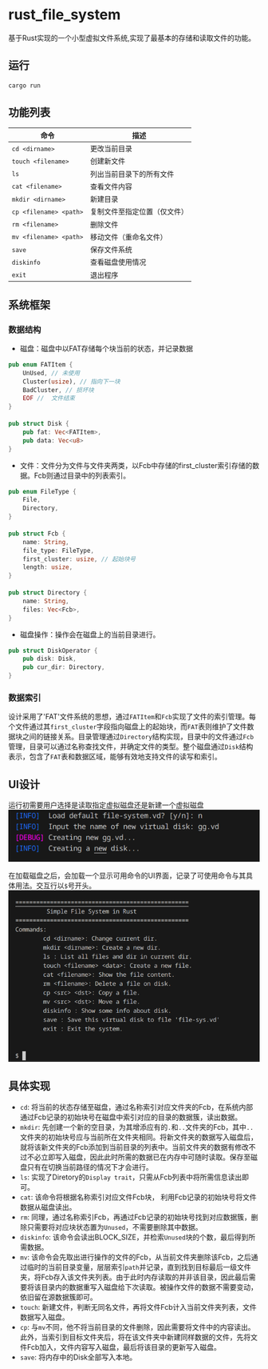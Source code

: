 # rust_file_system

基于Rust实现的一个小型虚拟文件系统,实现了最基本的存储和读取文件的功能。

## 运行

```sh
cargo run
```

## 功能列表

| 命令                          | 描述                     |
|-------------------------------|--------------------------|
| `cd <dirname>`                | 更改当前目录             |
| `touch <filename>`            | 创建新文件                 |
| `ls`                          | 列出当前目录下的所有文件 |
| `cat <filename>`              | 查看文件内容             |
| `mkdir <dirname>`             | 新建目录                 |
| `cp <filename> <path>`        | 复制文件至指定位置（仅文件）          |
| `rm <filename>`               | 删除文件                 |
| `mv <filename> <path>`        | 移动文件（重命名文件）      |
| `save`                        | 保存文件系统             |
| `diskinfo`                    | 查看磁盘使用情况         |
| `exit`                        | 退出程序                 |

## 系统框架

### 数据结构

- 磁盘：磁盘中以FAT存储每个块当前的状态，并记录数据

```rust
pub enum FATItem {
    UnUsed, // 未使用
    Cluster(usize), // 指向下一块
    BadCluster, // 损坏块
    EOF //  文件结束
}

pub struct Disk {
    pub fat: Vec<FATItem>,
    pub data: Vec<u8>
}
```

- 文件：文件分为文件与文件夹两类，以Fcb中存储的first_cluster索引存储的数据。Fcb则通过目录中的列表索引。

```rust
pub enum FileType {
    File,
    Directory,
}

pub struct Fcb {
    name: String,
    file_type: FileType,
    first_cluster: usize, // 起始块号
    length: usize,
}

pub struct Directory {
    name: String,
    files: Vec<Fcb>,
}
```

- 磁盘操作：操作会在磁盘上的当前目录进行。

```rust
pub struct DiskOperator {
    pub disk: Disk,
    pub cur_dir: Directory,
}
```

### 数据索引

设计采用了'FAT'文件系统的思想，通过`FATItem`和`Fcb`实现了文件的索引管理。每个文件通过其`first_cluster`字段指向磁盘上的起始块，而`FAT`表则维护了文件数据块之间的链接关系。目录管理通过`Directory`结构实现，目录中的文件通过`Fcb`管理，目录可以通过名称查找文件，并确定文件的类型。整个磁盘通过`Disk`结构表示，包含了`FAT`表和数据区域，能够有效地支持文件的读写和索引。

## UI设计

运行初需要用户选择是读取指定虚拟磁盘还是新建一个虚拟磁盘
![选择磁盘文件](./img/select_file.png "select file")

在加载磁盘之后，会加载一个显示可用命令的UI界面，记录了可使用命令与其具体用法。交互行以`$`号开头。
![UI界面](./img/start_ui.png "UI")

## 具体实现

- `cd`: 将当前的状态存储至磁盘，通过名称索引对应文件夹的Fcb，在系统内部通过Fcb记录的初始块号在磁盘中索引对应的目录的数据簇，读出数据。
- `mkdir`: 先创建一个新的空目录，为其增添应有的`.`和`..`文件夹的Fcb，其中`..`文件夹的初始块号应与当前所在文件夹相同。将新文件夹的数据写入磁盘后，就将该新文件夹的Fcb添加到当前目录的列表中。当前文件夹的数据有修改不过不必立即写入磁盘，因此此时所需的数据已在内存中可随时读取。保存至磁盘只有在切换当前路径的情况下才会进行。
- `ls`: 实现了Diretory的`Display trait`，只需从Fcb列表中将所需信息读出即可。
- `cat`: 该命令将根据名称索引对应文件Fcb块， 利用Fcb记录的初始块号将文件数据从磁盘读出。
- `rm`: 同理，通过名称索引Fcb，再通过Fcb记录的初始块号找到对应数据簇，删除只需要将对应块状态置为`Unused`，不需要删除其中数据。
- `diskinfo`: 该命令会读出BLOCK_SIZE，并检索`Unused`块的个数，最后得到所需数据。
- `mv`: 该命令会先取出进行操作的文件的Fcb，从当前文件夹删除该Fcb，之后通过临时的当前目录变量，层层索引`path`并记录，直到找到目标最后一级文件夹，将Fcb存入该文件夹列表。由于此时内存读取的并非该目录，因此最后需要将该目录内的数据重写入磁盘给下次读取。被操作文件的数据不需要变动，依旧留在源数据簇即可。
- `touch`: 新建文件，判断无同名文件，再将文件Fcb计入当前文件夹列表，文件数据写入磁盘。
- `cp`: 与`mv`不同，他不将当前目录的文件删除，因此需要将文件中的内容读出。此外，当索引到目标文件夹后，将在该文件夹中新建同样数据的文件，先将文件Fcb加入，文件内容写入磁盘，最后将该目录的更新写入磁盘。
- `save`: 将内存中的Disk全部写入本地。
